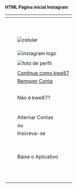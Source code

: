 **HTML Página inicial Instagram**

| <!DOCTYPE html> |      |                                                              |
| --------------- | ---- | ------------------------------------------------------------ |
|                 |      | <html lang="en">                                             |
|                 |      | <head>                                                       |
|                 |      | <meta charset="UTF-8">                                       |
|                 |      | <meta name="viewport" content="width=devide-width, inicial-scale=1.0"> |
|                 |      | <link rel="stylesheet" href="style.css"/>                    |
|                 |      | <title>Instagram</title>                                     |
|                 |      | </head>                                                      |
|                 |      | <body>                                                       |
|                 |      | <div class="instagram-wrapper">                              |
|                 |      | <div class="instagram-phone">                                |
|                 |      | <img src="./instagram-celular-phone.png" alt="celular">      |
|                 |      | </div>                                                       |
|                 |      | <div class="instagram-continue">                             |
|                 |      | <div class="group">                                          |
|                 |      | <img src="./instagram-logo.png" class="instagram-logo" alt="instagram logo"> |
|                 |      | <div class="profile-photo">                                  |
|                 |      | <img src="img/instagram-profilephoto.png" alt="foto de perfil"> |
|                 |      | </div>                                                       |
|                 |      | <a href="#" class="instagram-login">Continue como kwe87</a>  |
|                 |      | <a href="#" class="instagram-logout">Remover Conta</a>       |
|                 |      | </div>                                                       |
|                 |      | <div class="group">                                          |
|                 |      | <p class="not-account">Não é kwe87?</p>                      |
|                 |      | <p class="not-account">                                      |
|                 |      | <span class="link-blue">Alternar Contas</span>               |
|                 |      | ou                                                           |
|                 |      | <span class="link-blue">Inscreva-se</span>                   |
|                 |      | </p>                                                         |
|                 |      | </div>                                                       |
|                 |      | <div class="get-the-app">                                    |
|                 |      | <p class="get-the-app">Baixe o Aplicativo</p>                |
|                 |      | <div class="download">                                       |
|                 |      | <a href="#" class="app-download"></a>                        |
|                 |      | <a href="#" class="app-download"></a>                        |
|                 |      | </div>                                                       |
|                 |      | </div>                                                       |
|                 |      | </div>                                                       |
|                 |      | </div>                                                       |
|                 |      | </body>                                                      |
|                 |      | </html>                                                      |